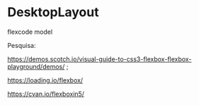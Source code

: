 # DesktopLayout
flexcode model

Pesquisa:

https://demos.scotch.io/visual-guide-to-css3-flexbox-flexbox-playground/demos/ ;

https://loading.io/flexbox/

https://cvan.io/flexboxin5/
